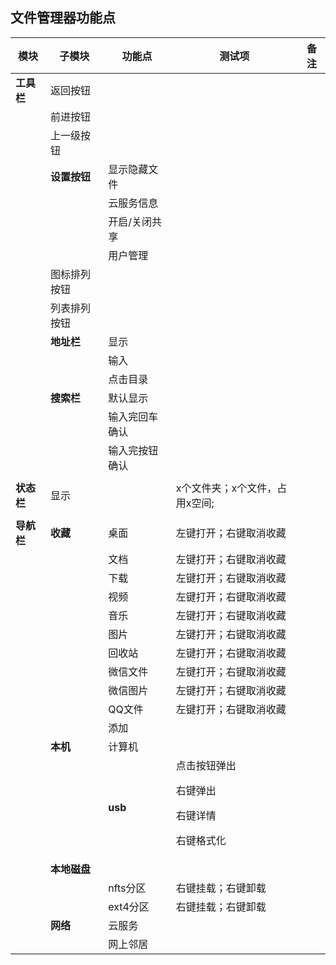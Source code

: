 ## 文件管理器功能点

模块|子模块|功能点|测试项|备注
-----|-----|-----|-----|-----
**工具栏**|返回按钮|||
||前进按钮|||
||上一级按钮|||
||**设置按钮**|显示隐藏文件||
|||云服务信息||
|||开启/关闭共享||
|||用户管理||
||图标排列按钮|||
||列表排列按钮|||
||**地址栏**|显示||
|||输入||
|||点击目录||
||**搜索栏**|默认显示||
|||输入完回车确认||
|||输入完按钮确认||
||||
**状态栏**|显示||x个文件夹；x个文件，占用x空间;|
||||
**导航栏**|**收藏**|桌面|左键打开；右键取消收藏|
|||文档|左键打开；右键取消收藏|
|||下载|左键打开；右键取消收藏|
|||视频|左键打开；右键取消收藏|
|||音乐|左键打开；右键取消收藏|
|||图片|左键打开；右键取消收藏|
|||回收站|左键打开；右键取消收藏|
|||微信文件|左键打开；右键取消收藏|
|||微信图片|左键打开；右键取消收藏|
|||QQ文件|左键打开；右键取消收藏|
|||添加||
||**本机**|计算机||
|||**usb**|点击按钮弹出<p>右键弹出<p>右键详情<p>右键格式化|
||**本地磁盘**|||
|||nfts分区|右键挂载；右键卸载|
|||ext4分区|右键挂载；右键卸载|
||**网络**|云服务||
|||网上邻居||
